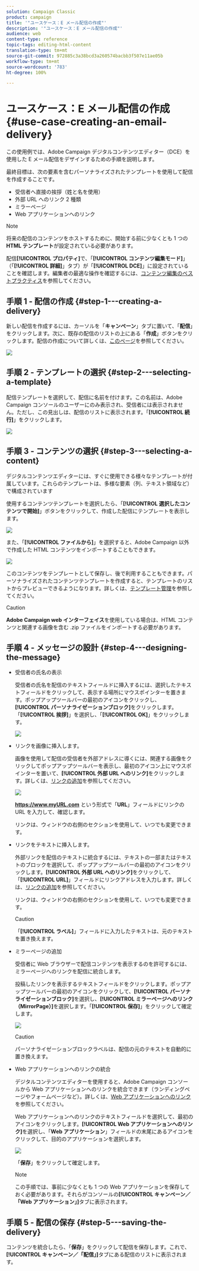 ```yaml
---
solution: Campaign Classic
product: campaign
title: '"ユースケース：E メール配信の作成"'
description: '"ユースケース：E メール配信の作成"'
audience: web
content-type: reference
topic-tags: editing-html-content
translation-type: tm+mt
source-git-commit: 972885c3a38bcd3a260574bacbb3f507e11ae05b
workflow-type: tm+mt
source-wordcount: '783'
ht-degree: 100%

---
```



# ユースケース：E メール配信の作成{#use-case-creating-an-email-delivery}

この使用例では、Adobe Campaign デジタルコンテンツエディター（DCE）を使用した E メール配信をデザインするための手順を説明します。

最終目標は、次の要素を含むパーソナライズされたテンプレートを使用して配信を作成することです。

* 受信者へ直接の挨拶（姓と名を使用）
* 外部 URL へのリンク 2 種類
* ミラーページ
* Web アプリケーションへのリンク

>[!NOTE]
>
>将来の配信のコンテンツをホストするために、開始する前に少なくとも 1 つの **HTML テンプレート**&#x200B;が設定されている必要があります。
>
>配信&#x200B;**[!UICONTROL プロパティ]**&#x200B;で、「**[!UICONTROL コンテンツ編集モード]**」（「**[!UICONTROL 詳細]**」タブ）が「**[!UICONTROL DCE]**」に設定されていることを確認します。編集者の最適な操作を確認するには、[コンテンツ編集のベストプラクティス](../../web/using/content-editing-best-practices.md)を参照してください。

## 手順 1 - 配信の作成 {#step-1---creating-a-delivery}

新しい配信を作成するには、カーソルを「**キャンペーン**」タブに置いて、「**配信**」をクリックします。次に、既存の配信のリストの上にある「**作成**」ボタンをクリックします。配信の作成について詳しくは、[このページ](../../delivery/using/about-email-channel.md)を参照してください。

![](assets/delivery_step_1.png)

## 手順 2 - テンプレートの選択 {#step-2---selecting-a-template}

配信テンプレートを選択して、配信に名前を付けます。この名前は、Adobe Campaign コンソールのユーザーにのみ表示され、受信者には表示されません。ただし、この見出しは、配信のリストに表示されます。「**[!UICONTROL 続行]**」をクリックします。

![](assets/dce_delivery_model.png)

## 手順 3 - コンテンツの選択 {#step-3---selecting-a-content}

デジタルコンテンツエディターには、すぐに使用できる様々なテンプレートが付属しています。これらのテンプレートは、多様な要素（列、テキスト領域など）で構成されています

使用するコンテンツテンプレートを選択したら、「**[!UICONTROL 選択したコンテンツで開始]**」ボタンをクリックして、作成した配信にテンプレートを表示します。

![](assets/dce_select_model.png)

また、「**[!UICONTROL ファイルから]**」を選択すると、Adobe Campaign 以外で作成した HTML コンテンツをインポートすることもできます。

![](assets/dce_select_from_file_template.png)

このコンテンツをテンプレートとして保存し、後で利用することもできます。パーソナライズされたコンテンツテンプレートを作成すると、テンプレートのリストからプレビューできるようになります。詳しくは、[テンプレート管理](../../web/using/template-management.md)を参照してください。

>[!CAUTION]
>
>**Adobe Campaign web インターフェイス**&#x200B;を使用している場合は、HTML コンテンツと関連する画像を含む .zip ファイルをインポートする必要があります。

## 手順 4 - メッセージの設計 {#step-4---designing-the-message}

* 受信者の氏名の表示

   受信者の氏名を配信のテキストフィールドに挿入するには、選択したテキストフィールドをクリックして、表示する場所にマウスポインターを置きます。ポップアップツールバーの最初のアイコンをクリックし、**[!UICONTROL パーソナライゼーションブロック]**&#x200B;をクリックします。「**[!UICONTROL 挨拶]**」を選択し、「**[!UICONTROL OK]**」をクリックします。

   ![](assets/dce_personalizationblock_greetings.png)

* リンクを画像に挿入します。

   画像を使用して配信の受信者を外部アドレスに導くには、関連する画像をクリックしてポップアップツールバーを表示し、最初のアイコン上にマウスポインターを置いて、**[!UICONTROL 外部 URL へのリンク]**&#x200B;をクリックします。詳しくは、[リンクの追加](../../web/using/editing-content.md#adding-a-link)を参照してください。

   ![](assets/dce_externalpage.png)

   **https://www.myURL.com** という形式で「**URL**」フィールドにリンクの URL を入力して、確認します。

   リンクは、ウィンドウの右側のセクションを使用して、いつでも変更できます。

* リンクをテキストに挿入します。

   外部リンクを配信のテキストに統合するには、テキストの一部またはテキストのブロックを選択して、ポップアップツールバーの最初のアイコンをクリックします。**[!UICONTROL 外部 URL へのリンク]**&#x200B;をクリックして、「**[!UICONTROL URL]**」フィールドにリンクアドレスを入力します。詳しくは、[リンクの追加](../../web/using/editing-content.md#adding-a-link)を参照してください。

   リンクは、ウィンドウの右側のセクションを使用して、いつでも変更できます。

   >[!CAUTION]
   >
   >「**[!UICONTROL ラベル]**」フィールドに入力したテキストは、元のテキストを置き換えます。

* ミラーページの追加

   受信者に Web ブラウザーで配信コンテンツを表示するのを許可するには、ミラーページへのリンクを配信に統合します。

   投稿したリンクを表示するテキストフィールドをクリックします。ポップアップツールバーの最初のアイコンをクリックして、**[!UICONTROL パーソナライゼーションブロック]**&#x200B;を選択し、**[!UICONTROL ミラーページへのリンク（MirrorPage）]**&#x200B;を選択します。「**[!UICONTROL 保存]**」をクリックして確定します。

   ![](assets/dce_mirrorpage.png)

   >[!CAUTION]
   >
   >パーソナライゼーションブロックラベルは、配信の元のテキストを自動的に置き換えます。

* Web アプリケーションへのリンクの統合

   デジタルコンテンツエディターを使用すると、Adobe Campaign コンソールから Web アプリケーションへのリンクを統合できます（ランディングページやフォームページなど）。詳しくは、[Web アプリケーションへのリンク](../../web/using/editing-content.md#link-to-a-web-application)を参照してください。

   Web アプリケーションへのリンクのテキストフィールドを選択して、最初のアイコンをクリックします。**[!UICONTROL Web アプリケーションへのリンク]**&#x200B;を選択し、「**Web アプリケーション**」フィールドの末尾にあるアイコンをクリックして、目的のアプリケーションを選択します。

   ![](assets/dce_webapp.png)

   「**保存**」をクリックして確定します。

   >[!NOTE]
   >
   >この手順では、事前に少なくとも 1 つの Web アプリケーションを保存しておく必要があります。それらがコンソールの&#x200B;**[!UICONTROL キャンペーン／「Web アプリケーション」]**&#x200B;タブに表示されます。

## 手順 5 - 配信の保存 {#step-5---saving-the-delivery}

コンテンツを統合したら、「**保存**」をクリックして配信を保存します。これで、**[!UICONTROL キャンペーン／「配信」]**&#x200B;タブにある配信のリストに表示されます。
